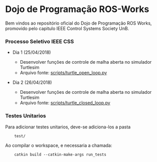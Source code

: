 # Dojo de Programação ROS-Works

Bem vindos ao repositório oficial do Dojo de Programação ROS Works, promovido pelo capitulo IEEE Control Systems Society UnB.

### Processo Seletivo IEEE CSS
- Dia 1 (25/04/2018)
    - Desenvolver funções de controle de malha aberta no simulador Turtlesim
    - Arquivo fonte: [scripts/turtle\_open\_loop.py](https://github.com/CSS-UnB/ros-works-dojos/blob/master/scripts/turtle_open_loop.py)

- Dia 2 (26/04/2018)
    - Desenvolver funções de controle de malha aberta no simulador Turtlesim
    - Arquivo fonte: [scripts/turtle\_closed\_loop.py](https://github.com/CSS-UnB/ros-works-dojos/blob/master/scripts/turtle_closed_loop.py)

### Testes Unitarios
Para adicionar testes unitarios, deve-se adiciona-los a pasta
```
    test/
```
Ao compilar o workspace, e necessaria a chamada:
```
    catkin build --catkin-make-args run_tests
```
